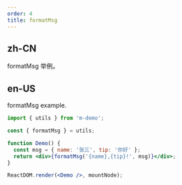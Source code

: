 ```yaml
---
order: 4
title: formatMsg
---
```


## zh-CN

formatMsg 举例。

## en-US

formatMsg example.

```jsx
import { utils } from 'm-demo';

const { formatMsg } = utils;

function Demo() {
  const msg = { name: '张三', tip: '你好' };
  return <div>{formatMsg('{name},{tip}!', msg)}</div>;
}

ReactDOM.render(<Demo />, mountNode);
```
